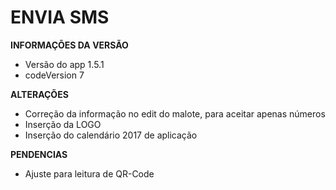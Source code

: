  # ENVIA SMS

<B> INFORMAÇÕES DA VERSÃO </B>

+ Versão do app
1.5.1
+ codeVersion
7

<B> ALTERAÇÕES </B>

+ Correção da informação no edit do malote, para aceitar apenas números
+ Inserção da LOGO
+ Inserção do calendário 2017 de aplicação

<B> PENDENCIAS </B>

+ Ajuste para leitura de QR-Code
